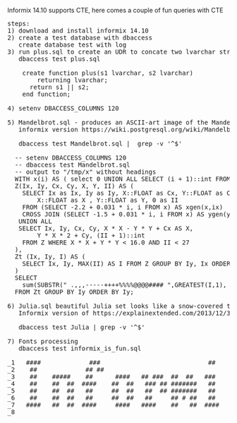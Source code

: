 Informix 14.10 supports CTE, here comes a couple of fun queries with CTE
<pre>
steps:
1) download and install informix 14.10
2) create a test database with dbaccess
   create database test with log
3) run plus.sql to create an UDR to concate two lvarchar strings
   dbaccess test plus.sql

    create function plus(s1 lvarchar, s2 lvarchar)
        returning lvarchar;
      return s1 || s2;
    end function;

4) setenv DBACCESS_COLUMNS 120

5) Mandelbrot.sql - produces an ASCII-art image of the Mandelbrot set
   informix version https://wiki.postgresql.org/wiki/Mandelbrot_set

   dbaccess test Mandelbrot.sql |  grep -v '^$'

  -- setenv DBACCESS_COLUMNS 120
  -- dbaccess test Mandelbrot.sql
  -- output to "/tmp/x" without headings 
  WITH x(i) AS ( select 0 UNION ALL SELECT (i + 1)::int FROM x WHERE i < 101),
  Z(Ix, Iy, Cx, Cy, X, Y, II) AS (
    SELECT Ix as Ix, Iy as Iy, X::FLOAT as Cx, Y::FLOAT as Cy, 
        X::FLOAT as X , Y::FLOAT as Y, 0 as II
    FROM (SELECT -2.2 + 0.031 * i, i FROM x) AS xgen(x,ix)
    CROSS JOIN (SELECT -1.5 + 0.031 * i, i FROM x) AS ygen(y,iy)
   UNION ALL
   SELECT Ix, Iy, Cx, Cy, X * X - Y * Y + Cx AS X, 
		Y * X * 2 + Cy, (II + 1)::int
    FROM Z WHERE X * X + Y * Y < 16.0 AND II < 27
  ),
  Zt (Ix, Iy, I) AS (
    SELECT Ix, Iy, MAX(II) AS I FROM Z GROUP BY Iy, Ix ORDER BY Iy, Ix
  )
  SELECT  
    sum(SUBSTR(" .,,,-----++++%%%%@@@@#### ",GREATEST(I,1), 1)::lvarchar) as x
  FROM Zt GROUP BY Iy ORDER BY Iy;

6) Julia.sql beautiful Julia set looks like a snow-covered tree
   Informix version of https://explainextended.com/2013/12/31/happy-new-year-5/

   dbaccess test Julia | grep -v '^$'

7) Fonts processing
   dbaccess test informix_is_fun.sql

_1   ####             ###                             ##                      ##                    #######                  
_2    ##             ## ##                                                                           ##   #                  
_3    ##    #####    ##      ####   ## ###  ##  ##   ###    ##   ##          ###     #####           ## #   ##  ##  #####    
_4    ##    ##  ##  ####    ##  ##   ### ## #######   ##     ## ##            ##    ##               ####   ##  ##  ##  ##   
_5    ##    ##  ##   ##     ##  ##   ##  ## #######   ##      ###             ##     ####            ## #   ##  ##  ##  ##   
_6    ##    ##  ##   ##     ##  ##   ##     ## # ##   ##     ## ##            ##        ##           ##     ##  ##  ##  ##   
_7   ####   ##  ##  ####     ####   ####    ##   ##  ####   ##   ##          ####   #####           ####     ### ## ##  ##   
_8                                                                                                                           


</pre>
